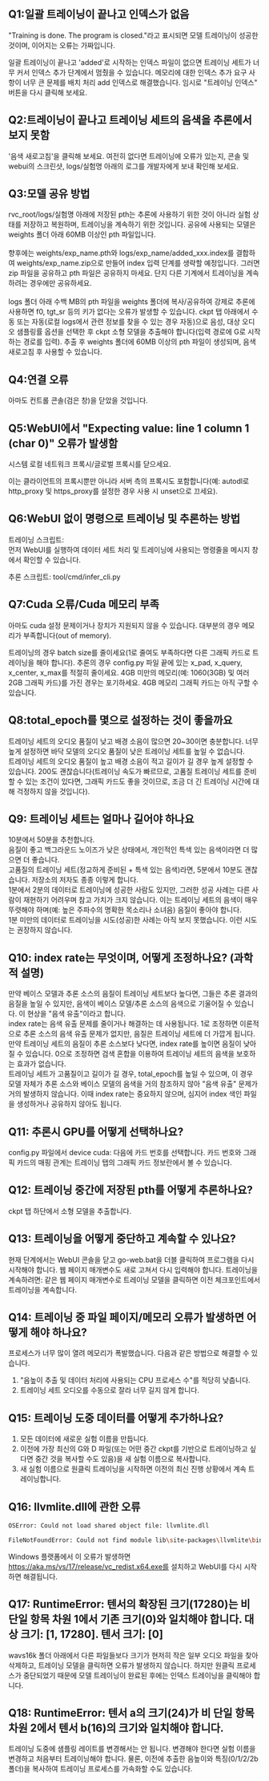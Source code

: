 ## Q1:일괄 트레이닝이 끝나고 인덱스가 없음

"Training is done. The program is closed."라고 표시되면 모델 트레이닝이 성공한 것이며, 이어지는 오류는 가짜입니다. <br>

일괄 트레이닝이 끝나고 'added'로 시작하는 인덱스 파일이 없으면 트레이닝 세트가 너무 커서 인덱스 추가 단계에서 멈췄을 수 있습니다. 메모리에 대한 인덱스 추가 요구 사항이 너무 큰 문제를 배치 처리 add 인덱스로 해결했습니다. 임시로 "트레이닝 인덱스" 버튼을 다시 클릭해 보세요. <br>

## Q2:트레이닝이 끝나고 트레이닝 세트의 음색을 추론에서 보지 못함

'음색 새로고침'을 클릭해 보세요. 여전히 없다면 트레이닝에 오류가 있는지, 콘솔 및 webui의 스크린샷, logs/실험명 아래의 로그를 개발자에게 보내 확인해 보세요. <br>

## Q3:모델 공유 방법

rvc_root/logs/실험명 아래에 저장된 pth는 추론에 사용하기 위한 것이 아니라 실험 상태를 저장하고 복원하며, 트레이닝을 계속하기 위한 것입니다. 공유에 사용되는 모델은 weights 폴더 아래 60MB 이상인 pth 파일입니다. <br>
<br/>
향후에는 weights/exp_name.pth와 logs/exp_name/added_xxx.index를 결합하여 weights/exp_name.zip으로 만들어 index 입력 단계를 생략할 예정입니다. 그러면 zip 파일을 공유하고 pth 파일은 공유하지 마세요. 단지 다른 기계에서 트레이닝을 계속하려는 경우에만 공유하세요. <br>
<br/>
logs 폴더 아래 수백 MB의 pth 파일을 weights 폴더에 복사/공유하여 강제로 추론에 사용하면 f0, tgt_sr 등의 키가 없다는 오류가 발생할 수 있습니다. ckpt 탭 아래에서 수동 또는 자동(로컬 logs에서 관련 정보를 찾을 수 있는 경우 자동)으로 음성, 대상 오디오 샘플링률 옵션을 선택한 후 ckpt 소형 모델을 추출해야 합니다(입력 경로에 G로 시작하는 경로를 입력). 추출 후 weights 폴더에 60MB 이상의 pth 파일이 생성되며, 음색 새로고침 후 사용할 수 있습니다. <br>

## Q4:연결 오류

아마도 컨트롤 콘솔(검은 창)을 닫았을 것입니다. <br>

## Q5:WebUI에서 "Expecting value: line 1 column 1 (char 0)" 오류가 발생함

시스템 로컬 네트워크 프록시/글로벌 프록시를 닫으세요. <br>

이는 클라이언트의 프록시뿐만 아니라 서버 측의 프록시도 포함합니다(예: autodl로 http_proxy 및 https_proxy를 설정한 경우 사용 시 unset으로 끄세요). <br>

## Q6:WebUI 없이 명령으로 트레이닝 및 추론하는 방법

트레이닝 스크립트: <br>
먼저 WebUI를 실행하여 데이터 세트 처리 및 트레이닝에 사용되는 명령줄을 메시지 창에서 확인할 수 있습니다. <br>

추론 스크립트: tool/cmd/infer_cli.py

## Q7:Cuda 오류/Cuda 메모리 부족

아마도 cuda 설정 문제이거나 장치가 지원되지 않을 수 있습니다. 대부분의 경우 메모리가 부족합니다(out of memory). <br>

트레이닝의 경우 batch size를 줄이세요(1로 줄여도 부족하다면 다른 그래픽 카드로 트레이닝을 해야 합니다). 추론의 경우 config.py 파일 끝에 있는 x_pad, x_query, x_center, x_max를 적절히 줄이세요. 4GB 미만의 메모리(예: 1060(3GB) 및 여러 2GB 그래픽 카드)를 가진 경우는 포기하세요. 4GB 메모리 그래픽 카드는 아직 구할 수 있습니다. <br>

## Q8:total_epoch를 몇으로 설정하는 것이 좋을까요

트레이닝 세트의 오디오 품질이 낮고 배경 소음이 많으면 20~30이면 충분합니다. 너무 높게 설정하면 바닥 모델의 오디오 품질이 낮은 트레이닝 세트를 높일 수 없습니다. <br>
트레이닝 세트의 오디오 품질이 높고 배경 소음이 적고 길이가 길 경우 높게 설정할 수 있습니다. 200도 괜찮습니다(트레이닝 속도가 빠르므로, 고품질 트레이닝 세트를 준비할 수 있는 조건이 있다면, 그래픽 카드도 좋을 것이므로, 조금 더 긴 트레이닝 시간에 대해 걱정하지 않을 것입니다). <br>

## Q9: 트레이닝 세트는 얼마나 길어야 하나요

10분에서 50분을 추천합니다.
<br/>
음질이 좋고 백그라운드 노이즈가 낮은 상태에서, 개인적인 특색 있는 음색이라면 더 많으면 더 좋습니다.
<br/>
고품질의 트레이닝 세트(정교하게 준비된 + 특색 있는 음색)라면, 5분에서 10분도 괜찮습니다. 저장소의 저자도 종종 이렇게 합니다.
<br/>
1분에서 2분의 데이터로 트레이닝에 성공한 사람도 있지만, 그러한 성공 사례는 다른 사람이 재현하기 어려우며 참고 가치가 크지 않습니다. 이는 트레이닝 세트의 음색이 매우 뚜렷해야 하며(예: 높은 주파수의 명확한 목소리나 소녀음) 음질이 좋아야 합니다.
<br/>
1분 미만의 데이터로 트레이닝을 시도(성공)한 사례는 아직 보지 못했습니다. 이런 시도는 권장하지 않습니다.

## Q10: index rate는 무엇이며, 어떻게 조정하나요? (과학적 설명)

만약 베이스 모델과 추론 소스의 음질이 트레이닝 세트보다 높다면, 그들은 추론 결과의 음질을 높일 수 있지만, 음색이 베이스 모델/추론 소스의 음색으로 기울어질 수 있습니다. 이 현상을 "음색 유출"이라고 합니다.
<br/>
index rate는 음색 유출 문제를 줄이거나 해결하는 데 사용됩니다. 1로 조정하면 이론적으로 추론 소스의 음색 유출 문제가 없지만, 음질은 트레이닝 세트에 더 가깝게 됩니다. 만약 트레이닝 세트의 음질이 추론 소스보다 낮다면, index rate를 높이면 음질이 낮아질 수 있습니다. 0으로 조정하면 검색 혼합을 이용하여 트레이닝 세트의 음색을 보호하는 효과가 없습니다.
<br/>
트레이닝 세트가 고품질이고 길이가 길 경우, total_epoch를 높일 수 있으며, 이 경우 모델 자체가 추론 소스와 베이스 모델의 음색을 거의 참조하지 않아 "음색 유출" 문제가 거의 발생하지 않습니다. 이때 index rate는 중요하지 않으며, 심지어 index 색인 파일을 생성하거나 공유하지 않아도 됩니다.

## Q11: 추론시 GPU를 어떻게 선택하나요?

config.py 파일에서 device cuda: 다음에 카드 번호를 선택합니다.
카드 번호와 그래픽 카드의 매핑 관계는 트레이닝 탭의 그래픽 카드 정보란에서 볼 수 있습니다.

## Q12: 트레이닝 중간에 저장된 pth를 어떻게 추론하나요?

ckpt 탭 하단에서 소형 모델을 추출합니다.

## Q13: 트레이닝을 어떻게 중단하고 계속할 수 있나요?

현재 단계에서는 WebUI 콘솔을 닫고 go-web.bat을 더블 클릭하여 프로그램을 다시 시작해야 합니다. 웹 페이지 매개변수도 새로 고쳐서 다시 입력해야 합니다.
트레이닝을 계속하려면: 같은 웹 페이지 매개변수로 트레이닝 모델을 클릭하면 이전 체크포인트에서 트레이닝을 계속합니다.

## Q14: 트레이닝 중 파일 페이지/메모리 오류가 발생하면 어떻게 해야 하나요?

프로세스가 너무 많이 열려 메모리가 폭발했습니다. 다음과 같은 방법으로 해결할 수 있습니다.

1. "음높이 추출 및 데이터 처리에 사용되는 CPU 프로세스 수"를 적당히 낮춥니다.
2. 트레이닝 세트 오디오를 수동으로 잘라 너무 길지 않게 합니다.

## Q15: 트레이닝 도중 데이터를 어떻게 추가하나요?

1. 모든 데이터에 새로운 실험 이름을 만듭니다.
2. 이전에 가장 최신의 G와 D 파일(또는 어떤 중간 ckpt를 기반으로 트레이닝하고 싶다면 중간 것을 복사할 수도 있음)을 새 실험 이름으로 복사합니다.
3. 새 실험 이름으로 원클릭 트레이닝을 시작하면 이전의 최신 진행 상황에서 계속 트레이닝합니다.

## Q16: llvmlite.dll에 관한 오류

```bash
OSError: Could not load shared object file: llvmlite.dll

FileNotFoundError: Could not find module lib\site-packages\llvmlite\binding\llvmlite.dll (or one of its dependencies). Try using the full path with constructor syntax.
```

Windows 플랫폼에서 이 오류가 발생하면 https://aka.ms/vs/17/release/vc_redist.x64.exe를 설치하고 WebUI를 다시 시작하면 해결됩니다.

## Q17: RuntimeError: 텐서의 확장된 크기(17280)는 비 단일 항목 차원 1에서 기존 크기(0)와 일치해야 합니다. 대상 크기: [1, 17280]. 텐서 크기: [0]

wavs16k 폴더 아래에서 다른 파일들보다 크기가 현저히 작은 일부 오디오 파일을 찾아 삭제하고, 트레이닝 모델을 클릭하면 오류가 발생하지 않습니다. 하지만 원클릭 프로세스가 중단되었기 때문에 모델 트레이닝이 완료된 후에는 인덱스 트레이닝을 클릭해야 합니다.

## Q18: RuntimeError: 텐서 a의 크기(24)가 비 단일 항목 차원 2에서 텐서 b(16)의 크기와 일치해야 합니다.

트레이닝 도중에 샘플링 레이트를 변경해서는 안 됩니다. 변경해야 한다면 실험 이름을 변경하고 처음부터 트레이닝해야 합니다. 물론, 이전에 추출한 음높이와 특징(0/1/2/2b 폴더)을 복사하여 트레이닝 프로세스를 가속화할 수도 있습니다.
